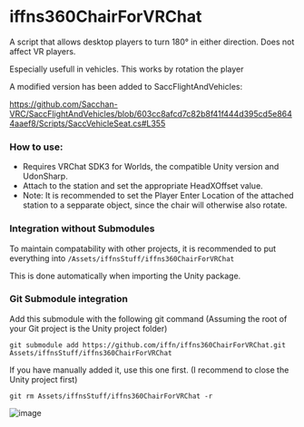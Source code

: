 # iffns360ChairForVRChat
A script that allows desktop players to turn 180° in either direction. Does not affect VR players.

Especially usefull in vehicles. This works by rotation the player

A modified version has been added to SaccFlightAndVehicles:

https://github.com/Sacchan-VRC/SaccFlightAndVehicles/blob/603cc8afcd7c82b8f41f444d395cd5e8644aaef8/Scripts/SaccVehicleSeat.cs#L355

### How to use:
- Requires VRChat SDK3 for Worlds, the compatible Unity version and UdonSharp.
- Attach to the station and set the appropriate HeadXOffset value.
- Note: It is recommended to set the Player Enter Location of the attached station to a sepparate object, since the chair will otherwise also rotate.

### Integration without Submodules
To maintain compatability with other projects, it is recommended to put everything into ```/Assets/iffnsStuff/iffns360ChairForVRChat```

This is done automatically when importing the Unity package.

### Git Submodule integration
Add this submodule with the following git command (Assuming the root of your Git project is the Unity project folder)
```
git submodule add https://github.com/iffn/iffns360ChairForVRChat.git Assets/iffnsStuff/iffns360ChairForVRChat
```

If you have manually added it, use this one first. (I recommend to close the Unity project first)
```
git rm Assets/iffnsStuff/iffns360ChairForVRChat -r
```

![image](https://user-images.githubusercontent.com/18383974/176571999-c1894a3e-4877-447b-8fa9-91ea06a9c440.png)

